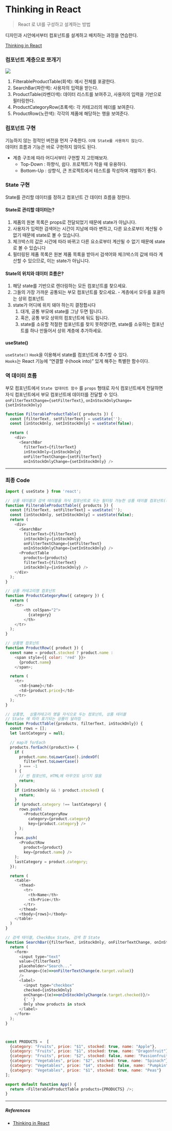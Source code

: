 # Thinking in React
> React 로 UI를 구성하고 설계하는 방법

디자인과 시안에서부터 컴포넌트를 설계하고 배치하는 과정을 연습한다.

[Thinking in React](https://ko.react.dev/learn/thinking-in-react)
### 컴포넌트 계층으로 쪼개기
<img src="https://ko.react.dev/images/docs/s_thinking-in-react_ui_outline.png">

1. FilterableProductTable(회색): 예시 전체를 포괄한다.
2. SearchBar(파란색): 사용자의 입력을 받는다.
3. ProductTable(라벤더색): 데이터 리스트를 보여주고, 사용자의 입력을 기반으로 필터링한다.
4. ProductCategoryRow(초록색): 각 카테고리의 헤더를 보여준다.
5. ProductRow(노란색): 각각의 제품에 해당하는 행을 보여준다.

### 컴포넌트 구현
기능하지 않는 정적인 버전을 먼저 구축한다. `이때 State를 사용하지 않는다.`<br>
데이터 흐름과 기능은 바로 구현하지 않아도 된다.<br>
- 계층 구조에 따라 어디서부터 구현할 지 고민해보자.
    - Top-Down : 하향식, 쉽다. 프로젝트가 작을 때 유용하다.
    - Bottom-Up : 상향식, 큰 프로젝트에서 테스트를 작성하며 개발하기 좋다.

### State 구현
State를 관리할 데이터를 정하고 컴포넌트 간 데이터 흐름을 정한다.<br>
#### State로 관리할 데이터는?
1. 제품의 원본 목록은 props로 전달되었기 때문에 state가 아닙니다.
2. 사용자가 입력한 검색어는 시간이 지남에 따라 변하고, 다른 요소로부터 계산될 수 없기 때문에 state로 볼 수 있습니다.
3. 체크박스의 값은 시간에 따라 바뀌고 다른 요소로부터 계산될 수 없기 때문에 state로 볼 수 있습니다
4. 필터링된 제품 목록은 원본 제품 목록을 받아서 검색어와 체크박스의 값에 따라 계산할 수 있으므로, 이는 state가 아닙니다.
#### State의 위치와 데이터 흐름은?
1. 해당 state를 기반으로 렌더링하는 모든 컴포넌트를 찾으세요.
2. 그들의 가장 가까운 공통되는 부모 컴포넌트를 찾으세요. - 계층에서 모두를 포괄하는 상위 컴포넌트
3. state가 어디에 위치 돼야 하는지 결정합시다
    1. 대개, 공통 부모에 state를 그냥 두면 됩니다.
    2. 혹은, 공통 부모 상위의 컴포넌트에 둬도 됩니다.
    3. state를 소유할 적절한 컴포넌트를 찾지 못하였다면, state를 소유하는 컴포넌트를 하나 만들어서 상위 계층에 추가하세요.

#### useState() 
`useState()` `Hook`을 이용해서 state를 컴포넌트에 추가할 수 있다.<br> `Hooks`는 React 기능에 “연결할 수(hook into)” 있게 해주는 특별한 함수이다.

### 역 데이터 흐름
부모 컴포넌트에서 `State 업데이트 함수` 를 `props` 형태로 자식 컴포넌트에게 전달하면 자식 컴포넌트에서 부모 컴포넌트에 데이터를 전달할 수 있다.<br>
`onFilterTextChange={setFilterText}`, `onInStockOnlyChange={setInStockOnly}`
``` javascript
function FilterableProductTable({ products }) {
  const [filterText, setFilterText] = useState('');
  const [inStockOnly, setInStockOnly] = useState(false);

  return (
    <div>
      <SearchBar 
        filterText={filterText} 
        inStockOnly={inStockOnly}
        onFilterTextChange={setFilterText}
        onInStockOnlyChange={setInStockOnly} />
```

---
### 최종 Code
``` javascript
import { useState } from 'react';

// 상품 테이블과 검색 테이블을 자식 컴포넌트로 두는 필터링 가능한 상품 테이블 컴포넌트(최상위)
function FilterableProductTable({ products }) {
  const [filterText, setFilterText] = useState('');
  const [inStockOnly, setInStockOnly] = useState(false);
  return (
    <div>
      <SearchBar 
        filterText={filterText} 
        inStockOnly={inStockOnly}
        onFilterTextChange={setFilterText}
        onInStockOnlyChange={setInStockOnly} />
      <ProductTable 
        products={products} 
        filterText={filterText} 
        inStockOnly={inStockOnly} />
    </div>
  );
}

// 상품 카테고리명 컴포넌트
function ProductCategoryRow({ category }) {
  return (
    <tr>
        <th colSpan="2">
          {category}
        </th>
    </tr>
  );
}

// 상품명 컴포넌트
function ProductRow({ product }) {
  const name = product.stocked ? product.name :
    <span style={{ color: 'red' }}>
      {product.name}
    </span>;

  return (
    <tr>
      <td>{name}</td>
      <td>{product.price}</td>
    </tr>
  );
}

// 상품명,  상품카테고리 명을 자식으로 두는 컴포넌트, 상품 테이블
// State 에 따라 표기되는 상품이 달라짐
function ProductTable({products, filterText, inStockOnly}) {
  const rows = [];
  let lastCategory = null;

  // map과 forEach
  products.forEach((product)=> {
    if (
      product.name.toLowerCase().indexOf(
        filterText.toLowerCase()
      ) === -1
    ) {
      // 빈 컴포넌트, HTML에 아무것도 남기지 않음
      return;
    }
    if (inStockOnly && ! product.stocked) {
      return;
    }
    if (product.category !== lastCategory) {
      rows.push(
        <ProductCategoryRow
          category={product.category}
          key={product.category} />
      );
    }
    rows.push(
      <ProductRow
        product={product}
        key={product.name} />
    );
    lastCategory = product.category;
  });

  return (
    <table>
      <thead>
        <tr>
          <th>Name</th>
          <th>Price</th>
        </tr>
      </thead>
      <tbody>{rows}</tbody>
    </table>
  )
}

// 검색 테이블, CheckBox State, 검색 창 State
function SearchBar({filterText, inStockOnly, onFilterTextChange, onInStockOnlyChange}) {
  return (
    <form>
      <input type="text" 
      value={filterText}
      placeholder="Search..." 
      onChange={(e)=>onFilterTextChange(e.target.value)}
      />
      <label>
        <input type="checkbox"
        checked={inStockOnly} 
        onChange={(e)=>onInStockOnlyChange(e.target.checked)}/>
        {' '}
        Only show products in stock
      </label>
    </form>
  );
}



const PRODUCTS =  [
  {category: "Fruits", price: "$1", stocked: true, name: "Apple"},
  {category: "Fruits", price: "$1", stocked: true, name: "Dragonfruit"},
  {category: "Fruits", price: "$2", stocked: false, name: "Passionfruit"},
  {category: "Vegetables", price: "$2", stocked: true, name: "Spinach"},
  {category: "Vegetables", price: "$4", stocked: false, name: "Pumpkin"},
  {category: "Vegetables", price: "$1", stocked: true, name: "Peas"}
];

export default function App() {
  return <FilterableProductTable products={PRODUCTS} />;
}
```

---
##### References
- [Thinking in React](https://ko.react.dev/learn/thinking-in-react)